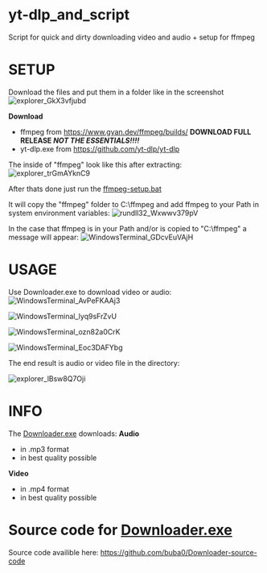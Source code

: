 # yt-dlp_and_script
Script for quick and dirty downloading video and audio + setup for ffmpeg

# SETUP
Download the files and put them in a folder like in the screenshot
![explorer_GkX3vfjubd](https://github.com/buba0/yt-dlp_and_script/assets/94173839/10f51278-4628-4bb6-874f-a9e31c093fa6)

**Download**
* ffmpeg from https://www.gyan.dev/ffmpeg/builds/ **DOWNLOAD FULL RELEASE _NOT THE ESSENTIALS!!!!_**
* yt-dlp.exe from https://github.com/yt-dlp/yt-dlp

The inside of "ffmpeg" look like this after extracting:
![explorer_trGmAYknC9](https://github.com/buba0/yt-dlp_and_script/assets/94173839/670dd0fc-3b13-4fbd-a9b9-8f087d3ef8d9)

After thats done just run the [ffmpeg-setup.bat](ffmpeg-setup.bat)

It will copy the "ffmpeg" folder to C:\ffmpeg and add ffmpeg to your Path in system environment variables:
![rundll32_Wxwwv379pV](https://github.com/buba0/yt-dlp_and_script/assets/94173839/7e3c132c-eff6-4d46-8715-fab18a137bbc)

In the case that ffmpeg is in your Path and/or is copied to "C:\ffmpeg" a message will appear:
![WindowsTerminal_GDcvEuVAjH](https://github.com/buba0/yt-dlp_and_script/assets/94173839/b1e0cfd8-503c-44f9-b458-1f2e66e28ba3)

# USAGE
Use Downloader.exe to download video or audio:
![WindowsTerminal_AvPeFKAAj3](https://github.com/buba0/yt-dlp_and_script/assets/94173839/0ac86224-595b-462d-aa92-ca932411373a)


![WindowsTerminal_lyq9sFrZvU](https://github.com/buba0/yt-dlp_and_script/assets/94173839/4878ee0e-59ba-4faf-829b-3f888f369687)


![WindowsTerminal_ozn82a0CrK](https://github.com/buba0/yt-dlp_and_script/assets/94173839/93714eef-6b5e-4bd7-92a2-8d413c9bd911)


![WindowsTerminal_Eoc3DAFYbg](https://github.com/buba0/yt-dlp_and_script/assets/94173839/6959c43f-daeb-42bf-83ac-0566a80f2142)


The end result is audio or video file in the directory:

![explorer_lBsw8Q7Oji](https://github.com/buba0/yt-dlp_and_script/assets/94173839/75966866-6be2-4bd4-bec9-2f26e5178bde)

# INFO
The [Downloader.exe](Downloader.exe) downloads:
**Audio**
* in .mp3 format
* in best quality possible

**Video**
* in .mp4 format
* in best quality possible

# Source code for [Downloader.exe](Downloader.exe)
Source code availible here:
https://github.com/buba0/Downloader-source-code
